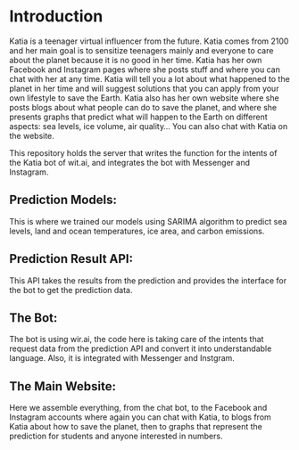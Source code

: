 # Introduction

Katia is a teenager virtual influencer from the future. Katia comes from 2100 and her main goal is to sensitize teenagers mainly and everyone to care about the planet because it is no good in her time. Katia has her own Facebook and Instagram pages where she posts stuff and where you can chat with her at any time. Katia will tell you a lot about what happened to the planet in her time and will suggest solutions that you can apply from your own lifestyle to save the Earth. Katia also has her own website where she posts blogs about what people can do to save the planet, and where she presents graphs that predict what will happen to the Earth on different aspects: sea levels, ice volume, air quality… You can also chat with Katia on the website.

This repository holds the server that writes the function for the intents of the Katia bot of wit.ai, and integrates the bot with Messenger and Instagram.

## Prediction Models:
This is where we trained our models using SARIMA algorithm to predict sea levels, land and ocean temperatures, ice area, and carbon emissions.

## Prediction Result API:
This API takes the results from the prediction and provides the interface for the bot to get the prediction data.

## The Bot:
The bot is using wir.ai, the code here is taking care of the intents that request data from the prediction API and convert it into understandable language. Also, it is integrated with Messenger and Instgram.

## The Main Website:

Here we assemble everything, from the chat bot, to the Facebook and Instagram accounts where again you can chat with Katia, to blogs from Katia about how to save the planet, then to graphs that represent the prediction for students and anyone interested in numbers.



